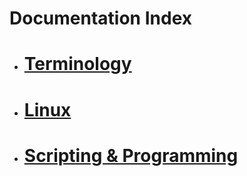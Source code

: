 # Documentation Index

- # [Terminology](https://github.com/hydropero/Documentation/blob/main/Terminology.md)

- # [Linux](https://github.com/hydropero/Terminology/blob/main/Linux.md)
  
- # [Scripting & Programming](https://github.com/hydropero/Terminology/blob/main/Programming.md)

